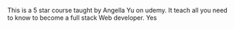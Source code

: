 This is a 5 star course taught by Angella Yu on udemy. It teach all you need to know to become a full stack Web developer. Yes